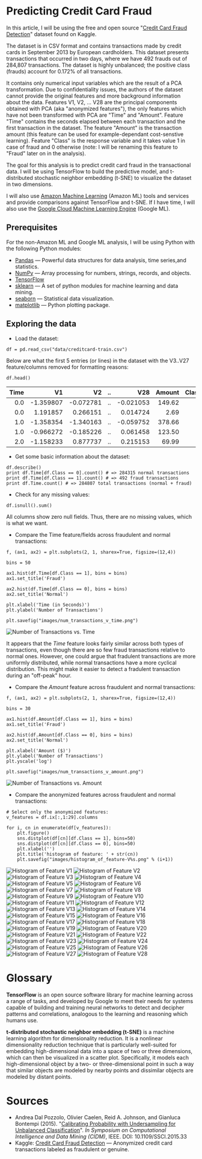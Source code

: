 # Predicting Credit Card Fraud

In this article, I will be using the free and open source "[Credit Card Fraud Detection](https://www.kaggle.com/dalpozz/creditcardfraud)" dataset found on Kaggle.

The dataset is in CSV format and contains transactions made by credit cards in September 2013 by European cardholders. This dataset presents transactions that occurred in two days, where we have 492 frauds out of 284,807 transactions. The dataset is highly unbalanced; the positive class (frauds) account for 0.172% of all transactions.

It contains only numerical input variables which are the result of a PCA transformation. Due to confidentiality issues, the authors of the dataset cannot provide the original features and more background information about the data. Features V1, V2, ... V28 are the principal components obtained with PCA (aka "anonymized features"), the only features which have not been transformed with PCA are "Time" and "Amount". Feature "Time" contains the seconds elapsed between each transaction and the first transaction in the dataset. The feature "Amount" is the transaction amount (this feature can be used for example-dependant cost-senstive learning). Feature "Class" is the response variable and it takes value 1 in case of fraud and 0 otherwise (note: I will be renaming this feature to "Fraud" later on in the analysis).

The goal for this analysis is to predict credit card fraud in the transactional data. I will be using TensorFlow to build the predictive model, and t-distributed stochastic neighbor embedding (t-SNE) to visualize the dataset in two dimensions.

I will also use [Amazon Machine Learning](https://aws.amazon.com/machine-learning/) (Amazon ML) tools and services and provide comparisons against TensorFlow and t-SNE. If I have time, I will also use the [Google Cloud Machine Learning Engine](https://cloud.google.com/ml-engine/) (Google ML).

## Prerequisites

For the non-Amazon ML and Google ML analysis, I will be using Python with the following Python modules:
* [Pandas](http://pandas.pydata.org) &mdash; Powerful data structures for data analysis, time series,and statistics.
* [NumPy](http://www.numpy.org)  &mdash; Array processing for numbers, strings, records, and objects.
* [TensorFlow](http://tensorflow.org/)
* [sklearn](https://pypi.python.org/pypi/scikit-learn/) &mdash; A set of python modules for machine learning and data mining.
* [seaborn](http://stanford.edu/~mwaskom/software/seaborn/) &mdash; Statistical data visualization.
* [matplotlib](http://matplotlib.org) &mdash; Python plotting package.

## Exploring the data

* Load the dataset:
```
df = pd.read_csv("data/creditcard-train.csv")
```

Below are what the first 5 entries (or lines) in the dataset with the V3..V27 feature/columns removed for formatting reasons:

```
df.head()
```
| Time | V1        | V2        | .. | V28       | Amount | Class |
|-----:|----------:|----------:|----|----------:|-------:|------:|
| 0.0  | -1.359807 | -0.072781 | .. | -0.021053 | 149.62 | 0     |
| 0.0  |  1.191857 |  0.266151 | .. |  0.014724 |   2.69 | 0     |
| 1.0  | -1.358354 | -1.340163 | .. | -0.059752 | 378.66 | 0     |
| 1.0  | -0.966272 | -0.185226 | .. |  0.061458 | 123.50 | 0     |
| 2.0  | -1.158233 |  0.877737 | .. |  0.215153 |  69.99 | 0     |

* Get some basic information about the dataset:
```
df.describe()
print df.Time[df.Class == 0].count() # => 284315 normal transactions
print df.Time[df.Class == 1].count() # => 492 fraud transactions
print df.Time.count() # => 284807 total transactions (normal + fraud)
```

* Check for any missing values:
```
df.isnull().sum()
```
All columns show zero null fields. Thus, there are no missing values, which is what we want.


* Compare the Time feature/fields across fraudulent and normal transactions:
```
f, (ax1, ax2) = plt.subplots(2, 1, sharex=True, figsize=(12,4))

bins = 50

ax1.hist(df.Time[df.Class == 1], bins = bins)
ax1.set_title('Fraud')

ax2.hist(df.Time[df.Class == 0], bins = bins)
ax2.set_title('Normal')

plt.xlabel('Time (in Seconds)')
plt.ylabel('Number of Transactions')

plt.savefig("images/num_transactions_v_time.png")
```
![Number of Transactions vs. Time](images/num_transactions_v_time.png)

It appears that the _Time_ feature looks fairly similar across both types of transactions, even though there are so few fraud transactions relative to normal ones. However, one could argue that fradulent transactions are more uniformly distributed, while normal transactions have a more cyclical distribution. This might make it easier to detect a fradulent transaction during an "off-peak" hour.

* Compare the _Amount_ feature across fraudulent and normal transactions:
```
f, (ax1, ax2) = plt.subplots(2, 1, sharex=True, figsize=(12,4))

bins = 30

ax1.hist(df.Amount[df.Class == 1], bins = bins)
ax1.set_title('Fraud')

ax2.hist(df.Amount[df.Class == 0], bins = bins)
ax2.set_title('Normal')

plt.xlabel('Amount ($)')
plt.ylabel('Number of Transactions')
plt.yscale('log')

plt.savefig("images/num_transactions_v_amount.png")
```
![Number of Transactions vs. Amount](images/num_transactions_v_amount.png)

* Compare the anonymized features across fraudulent and normal transactions:
```
# Select only the anonymized features:
v_features = df.ix[:,1:29].columns

for i, cn in enumerate(df[v_features]):
    plt.figure()
    sns.distplot(df[cn][df.Class == 1], bins=50)
    sns.distplot(df[cn][df.Class == 0], bins=50)
    plt.xlabel('')
    plt.title('histogram of feature: ' + str(cn))
    plt.savefig("images/histogram_of_feature-V%s.png" % (i+1))
```
![Histogram of Feature V1](images/histogram_of_feature-V1.png)
![Histogram of Feature V2](images/histogram_of_feature-V2.png)
![Histogram of Feature V3](images/histogram_of_feature-V3.png)
![Histogram of Feature V4](images/histogram_of_feature-V4.png)
![Histogram of Feature V5](images/histogram_of_feature-V5.png)
![Histogram of Feature V6](images/histogram_of_feature-V6.png)
![Histogram of Feature V7](images/histogram_of_feature-V7.png)
![Histogram of Feature V8](images/histogram_of_feature-V8.png)
![Histogram of Feature V9](images/histogram_of_feature-V9.png)
![Histogram of Feature V10](images/histogram_of_feature-V10.png)
![Histogram of Feature V11](images/histogram_of_feature-V11.png)
![Histogram of Feature V12](images/histogram_of_feature-V12.png)
![Histogram of Feature V13](images/histogram_of_feature-V13.png)
![Histogram of Feature V14](images/histogram_of_feature-V14.png)
![Histogram of Feature V15](images/histogram_of_feature-V15.png)
![Histogram of Feature V16](images/histogram_of_feature-V16.png)
![Histogram of Feature V17](images/histogram_of_feature-V17.png)
![Histogram of Feature V18](images/histogram_of_feature-V18.png)
![Histogram of Feature V19](images/histogram_of_feature-V19.png)
![Histogram of Feature V20](images/histogram_of_feature-V20.png)
![Histogram of Feature V21](images/histogram_of_feature-V21.png)
![Histogram of Feature V22](images/histogram_of_feature-V22.png)
![Histogram of Feature V23](images/histogram_of_feature-V23.png)
![Histogram of Feature V24](images/histogram_of_feature-V24.png)
![Histogram of Feature V25](images/histogram_of_feature-V25.png)
![Histogram of Feature V26](images/histogram_of_feature-V26.png)
![Histogram of Feature V27](images/histogram_of_feature-V27.png)
![Histogram of Feature V28](images/histogram_of_feature-V28.png)

# Glossary
__TensorFlow__ is an open source software library for machine learning across a range of tasks, and developed by Google to meet their needs for systems capable of building and training neural networks to detect and decipher patterns and correlations, analogous to the learning and reasoning which humans use.

__t-distributed stochastic neighbor embedding (t-SNE)__ is a machine learning algorithm for dimensionality reduction. It is a nonlinear dimensionality reduction technique that is particularly well-suited for embedding high-dimensional data into a space of two or three dimensions, which can then be visualized in a scatter plot. Specifically, it models each high-dimensional object by a two- or three-dimensional point in such a way that similar objects are modeled by nearby points and dissimilar objects are modeled by distant points.

# Sources
* Andrea Dal Pozzolo, Olivier Caelen, Reid A. Johnson, and Gianluca Bontempi (2015). "[Calibrating Probability with Undersampling for Unbalanced Classification](http://ieeexplore.ieee.org/document/7376606)". _In Symposium on Computational Intelligence and Data Mining (CIDM)_, IEEE. DOI: 10.1109/SSCI.2015.33
* Kaggle: [Credit Card Fraud Detection](https://www.kaggle.com/dalpozz/creditcardfraud) &mdash; Anonymized credit card transactions labeled as fraudulent or genuine.
